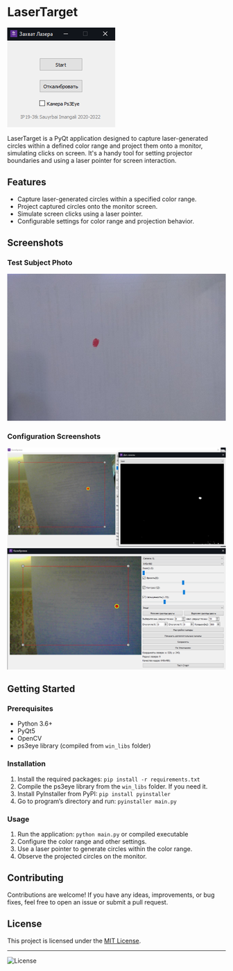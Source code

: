 # LaserTarget

![Main Screen](screenshots/main_screen.jpg)

LaserTarget is a PyQt application designed to capture laser-generated circles within a defined color range and project them onto a monitor, simulating clicks on screen. It's a handy tool for setting projector boundaries and using a laser pointer for screen interaction.

## Features

- Capture laser-generated circles within a specified color range.
- Project captured circles onto the monitor screen.
- Simulate screen clicks using a laser pointer.
- Configurable settings for color range and projection behavior.

## Screenshots

### Test Subject Photo
![Test Paper](screenshots/test.png)

### Configuration Screenshots
![Config 1](screenshots/config1.png)
![Config 2](screenshots/config2.png)

## Getting Started

### Prerequisites

- Python 3.6+
- PyQt5
- OpenCV
- ps3eye library (compiled from `win_libs` folder)

### Installation

1. Install the required packages: `pip install -r requirements.txt`
2. Compile the ps3eye library from the `win_libs` folder. If you need it.
3. Install PyInstaller from PyPI: `pip install pyinstaller`
4. Go to program’s directory and run: `pyinstaller main.py`
### Usage

1. Run the application: `python main.py` or compiled executable
2. Configure the color range and other settings.
3. Use a laser pointer to generate circles within the color range.
4. Observe the projected circles on the monitor.

## Contributing

Contributions are welcome! If you have any ideas, improvements, or bug fixes, feel free to open an issue or submit a pull request.

## License

This project is licensed under the [MIT License](LICENSE).

---

![License](https://img.shields.io/badge/license-MIT-blue.svg)
